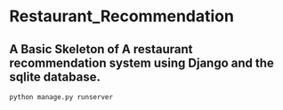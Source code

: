 # Restaurant_Recommendation
## A Basic Skeleton of A restaurant recommendation system using Django and the sqlite database.

```python
python manage.py runserver
```
